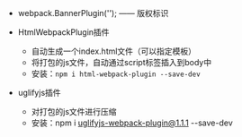 * webpack.BannerPlugin(''); —— 版权标识
* HtmlWebpackPlugin插件
  * 自动生成一个index.html文件（可以指定模板）
  * 将打包的js文件，自动通过script标签插入到body中
  * 安装：`npm i html-webpack-plugin --save-dev`

* uglifyjs插件
  * 对打包的js文件进行压缩
  * 安装：npm i uglifyjs-webpack-plugin@1.1.1 --save-dev